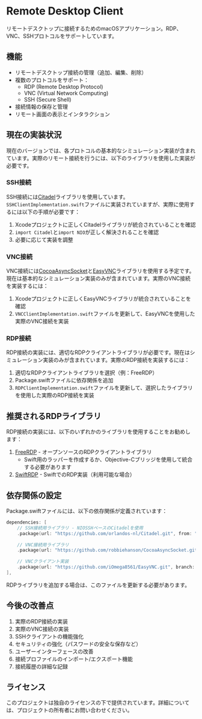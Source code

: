 # Remote Desktop Client

リモートデスクトップに接続するためのmacOSアプリケーション。RDP、VNC、SSHプロトコルをサポートしています。

## 機能

- リモートデスクトップ接続の管理（追加、編集、削除）
- 複数のプロトコルをサポート：
  - RDP (Remote Desktop Protocol)
  - VNC (Virtual Network Computing)
  - SSH (Secure Shell)
- 接続情報の保存と管理
- リモート画面の表示とインタラクション

## 現在の実装状況

現在のバージョンでは、各プロトコルの基本的なシミュレーション実装が含まれています。実際のリモート接続を行うには、以下のライブラリを使用した実装が必要です。

### SSH接続

SSH接続には[Citadel](https://github.com/orlandos-nl/Citadel.git)ライブラリを使用しています。`SSHClientImplementation.swift`ファイルに実装されていますが、実際に使用するには以下の手順が必要です：

1. Xcodeプロジェクトに正しくCitadelライブラリが統合されていることを確認
2. `import Citadel`と`import NIO`が正しく解決されることを確認
3. 必要に応じて実装を調整

### VNC接続

VNC接続には[CocoaAsyncSocket](https://github.com/robbiehanson/CocoaAsyncSocket.git)と[EasyVNC](https://github.com/iOmega8561/EasyVNC.git)ライブラリを使用する予定です。現在は基本的なシミュレーション実装のみが含まれています。実際のVNC接続を実装するには：

1. Xcodeプロジェクトに正しくEasyVNCライブラリが統合されていることを確認
2. `VNCClientImplementation.swift`ファイルを更新して、EasyVNCを使用した実際のVNC接続を実装

### RDP接続

RDP接続の実装には、適切なRDPクライアントライブラリが必要です。現在はシミュレーション実装のみが含まれています。実際のRDP接続を実装するには：

1. 適切なRDPクライアントライブラリを選択（例：FreeRDP）
2. Package.swiftファイルに依存関係を追加
3. `RDPClientImplementation.swift`ファイルを更新して、選択したライブラリを使用した実際のRDP接続を実装

## 推奨されるRDPライブラリ

RDP接続の実装には、以下のいずれかのライブラリを使用することをお勧めします：

1. [FreeRDP](https://github.com/FreeRDP/FreeRDP) - オープンソースのRDPクライアントライブラリ
   - Swift用のラッパーを作成するか、Objective-Cブリッジを使用して統合する必要があります
2. [SwiftRDP](https://github.com/Devolutions/SwiftRDP) - SwiftでのRDP実装（利用可能な場合）

## 依存関係の設定

Package.swiftファイルには、以下の依存関係が定義されています：

```swift
dependencies: [
    // SSH接続用ライブラリ - NIOSSHベースのCitadelを使用
    .package(url: "https://github.com/orlandos-nl/Citadel.git", from: "0.10.0"),
    
    // VNC接続用ライブラリ
    .package(url: "https://github.com/robbiehanson/CocoaAsyncSocket.git", from: "7.6.5"),
    
    // VNCクライアント実装
    .package(url: "https://github.com/iOmega8561/EasyVNC.git", branch: "main"),
],
```

RDPライブラリを追加する場合は、このファイルを更新する必要があります。

## 今後の改善点

1. 実際のRDP接続の実装
2. 実際のVNC接続の実装
3. SSHクライアントの機能強化
4. セキュリティの強化（パスワードの安全な保存など）
5. ユーザーインターフェースの改善
6. 接続プロファイルのインポート/エクスポート機能
7. 接続履歴の詳細な記録

## ライセンス

このプロジェクトは独自のライセンスの下で提供されています。詳細については、プロジェクトの所有者にお問い合わせください。
